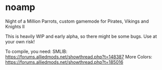 noamp
=====

Night of a Million Parrots, custom gamemode for Pirates, Vikings and Knights II

This is heavily WIP and early alpha, so there might be some bugs. Use at your own risk!

To compile, you need:
SMLIB: https://forums.alliedmods.net/showthread.php?t=148387
More Colors: https://forums.alliedmods.net/showthread.php?t=185016
